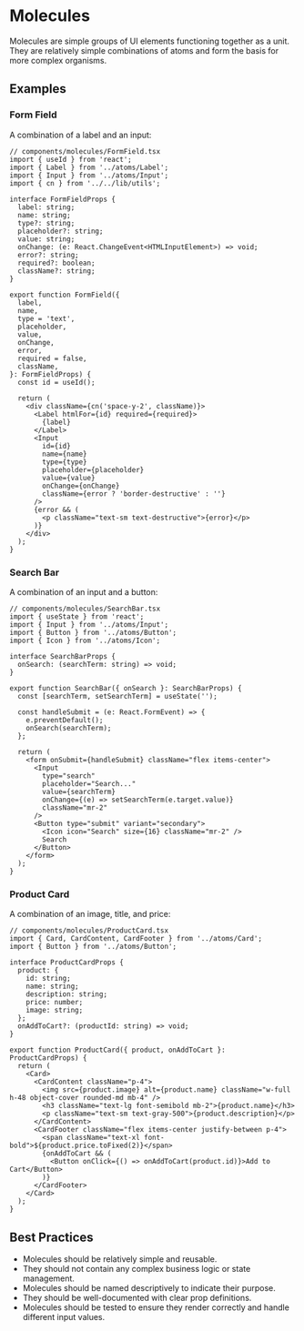 # Molecules

Molecules are simple groups of UI elements functioning together as a unit. They are relatively simple combinations of atoms and form the basis for more complex organisms.

## Examples

### Form Field

A combination of a label and an input:

```tsx
// components/molecules/FormField.tsx
import { useId } from 'react';
import { Label } from '../atoms/Label';
import { Input } from '../atoms/Input';
import { cn } from '../../lib/utils';

interface FormFieldProps {
  label: string;
  name: string;
  type?: string;
  placeholder?: string;
  value: string;
  onChange: (e: React.ChangeEvent<HTMLInputElement>) => void;
  error?: string;
  required?: boolean;
  className?: string;
}

export function FormField({
  label,
  name,
  type = 'text',
  placeholder,
  value,
  onChange,
  error,
  required = false,
  className,
}: FormFieldProps) {
  const id = useId();

  return (
    <div className={cn('space-y-2', className)}>
      <Label htmlFor={id} required={required}>
        {label}
      </Label>
      <Input
        id={id}
        name={name}
        type={type}
        placeholder={placeholder}
        value={value}
        onChange={onChange}
        className={error ? 'border-destructive' : ''}
      />
      {error && (
        <p className="text-sm text-destructive">{error}</p>
      )}
    </div>
  );
}
```

### Search Bar

A combination of an input and a button:

```tsx
// components/molecules/SearchBar.tsx
import { useState } from 'react';
import { Input } from '../atoms/Input';
import { Button } from '../atoms/Button';
import { Icon } from '../atoms/Icon';

interface SearchBarProps {
  onSearch: (searchTerm: string) => void;
}

export function SearchBar({ onSearch }: SearchBarProps) {
  const [searchTerm, setSearchTerm] = useState('');

  const handleSubmit = (e: React.FormEvent) => {
    e.preventDefault();
    onSearch(searchTerm);
  };

  return (
    <form onSubmit={handleSubmit} className="flex items-center">
      <Input
        type="search"
        placeholder="Search..."
        value={searchTerm}
        onChange={(e) => setSearchTerm(e.target.value)}
        className="mr-2"
      />
      <Button type="submit" variant="secondary">
        <Icon icon="Search" size={16} className="mr-2" />
        Search
      </Button>
    </form>
  );
}
```

### Product Card

A combination of an image, title, and price:

```tsx
// components/molecules/ProductCard.tsx
import { Card, CardContent, CardFooter } from '../atoms/Card';
import { Button } from '../atoms/Button';

interface ProductCardProps {
  product: {
    id: string;
    name: string;
    description: string;
    price: number;
    image: string;
  };
  onAddToCart?: (productId: string) => void;
}

export function ProductCard({ product, onAddToCart }: ProductCardProps) {
  return (
    <Card>
      <CardContent className="p-4">
        <img src={product.image} alt={product.name} className="w-full h-48 object-cover rounded-md mb-4" />
        <h3 className="text-lg font-semibold mb-2">{product.name}</h3>
        <p className="text-sm text-gray-500">{product.description}</p>
      </CardContent>
      <CardFooter className="flex items-center justify-between p-4">
        <span className="text-xl font-bold">${product.price.toFixed(2)}</span>
        {onAddToCart && (
          <Button onClick={() => onAddToCart(product.id)}>Add to Cart</Button>
        )}
      </CardFooter>
    </Card>
  );
}
```

## Best Practices

- Molecules should be relatively simple and reusable.
- They should not contain any complex business logic or state management.
- Molecules should be named descriptively to indicate their purpose.
- They should be well-documented with clear prop definitions.
- Molecules should be tested to ensure they render correctly and handle different input values.
